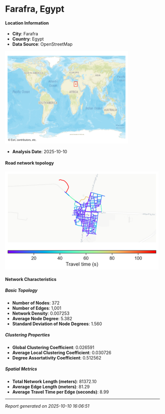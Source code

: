 # Farafra, Egypt

#### Location Information

- **City**: Farafra
- **Country**: Egypt
- **Data Source**: OpenStreetMap
<img src="Farafra_location.png" alt="Farafra Location Map" width="400" />

- **Analysis Date**: 2025-10-10

#### Road network topology

<img src="Farafra_network_map.png" alt="Farafra Road Network Map" width="500"/>

#### Network Characteristics

##### Basic Topology

- **Number of Nodes**: 372
- **Number of Edges**: 1,001
- **Network Density**: 0.007253
- **Average Node Degree**: 5.382
- **Standard Deviation of Node Degrees**: 1.560

##### Clustering Properties

- **Global Clustering Coefficient**: 0.026591
- **Average Local Clustering Coefficient**: 0.030726
- **Degree Assortativity Coefficient**: 0.512562

##### Spatial Metrics

- **Total Network Length (meters)**: 81372.10
- **Average Edge Length (meters)**: 81.29
- **Average Travel Time per Edge (seconds)**: 8.99

---
*Report generated on 2025-10-10 16:06:51*
